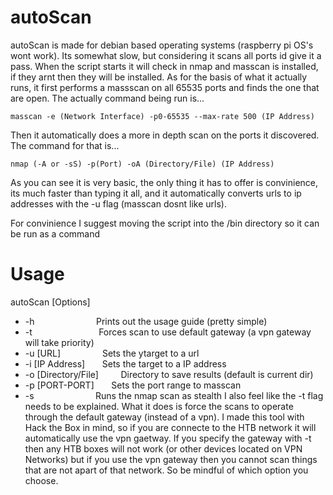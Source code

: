 # autoScan

autoScan is made for debian based operating systems (raspberry pi OS's wont work). Its somewhat slow, but considering it scans all ports id give it a pass. When the script starts it will check in nmap and 
masscan is installed, if they arnt then they will be installed. As for the basis of what it actually runs, it first performs a massscan 
on all 65535 ports and finds the one that are open. The actually command being run is...
```
masscan -e (Network Interface) -p0-65535 --max-rate 500 (IP Address)
```
Then it automatically does a more in depth scan on the ports it discovered. The command for that is...
```
nmap (-A or -sS) -p(Port) -oA (Directory/File) (IP Address)
```
As you can see it is very basic, the only thing it has to offer is convinience, its much faster than typing it all, and it automatically
converts urls to ip addresses with the -u flag (masscan dosnt like urls). 

For convinience I suggest moving the script into the /bin directory so it can be run as a command

# Usage

autoScan [Options]

- -h &nbsp; &nbsp; &nbsp; &nbsp; &nbsp; &nbsp; &nbsp; &nbsp; &nbsp; &nbsp; &nbsp; &nbsp; Prints out the usage guide (pretty simple) 
- -t &nbsp; &nbsp; &nbsp; &nbsp; &nbsp; &nbsp; &nbsp; &nbsp; &nbsp; &nbsp; &nbsp; &nbsp; &nbsp; Forces scan to use default gateway (a vpn gateway will take priority) 
- -u [URL] &nbsp; &nbsp; &nbsp; &nbsp; &nbsp; &nbsp; &nbsp; &nbsp; Sets the ytarget to a url 
- -i [IP Address] &nbsp; &nbsp; &nbsp; Sets the target to a IP address 
- -o [Directory/File] &nbsp; &nbsp; &nbsp; &nbsp; Directory to save results (default is current dir) 
- -p [PORT-PORT] &nbsp; &nbsp; &nbsp; Sets the port range to masscan
- -s &nbsp; &nbsp; &nbsp; &nbsp; &nbsp; &nbsp; &nbsp; &nbsp; &nbsp; &nbsp; &nbsp; &nbsp; Runs the nmap scan as stealth
  I also feel like the -t flag needs to be explained. What it does is force the scans to operate through the default gateway (instead of a vpn). I made this tool with Hack the Box in mind, so if you are connecte to the HTB network it will automatically use the vpn gaetway. If you specify the gateway with -t then any HTB boxes will not work (or other devices located on VPN Networks) but if you use the vpn gateway then you cannot scan things that are not apart of that network. So be mindful of which option you choose.
  

